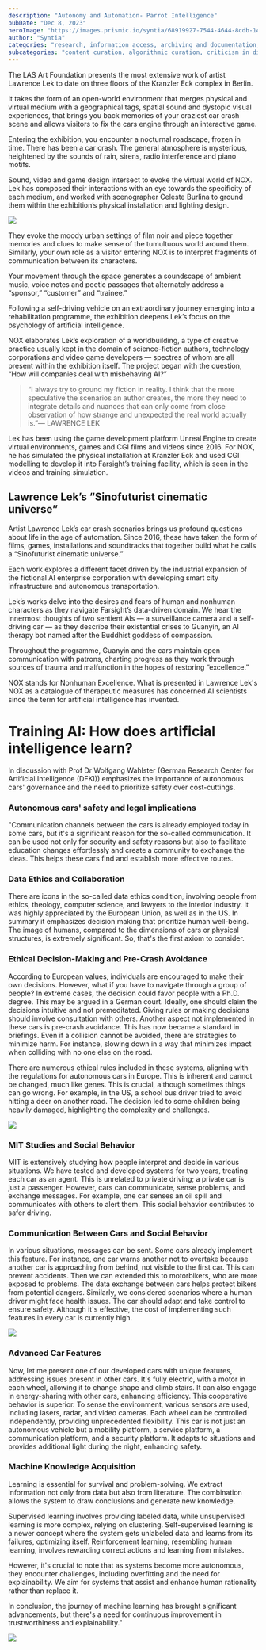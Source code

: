 ```yaml
---
description: "Autonomy and Automation- Parrot Intelligence"
pubDate: "Dec 8, 2023"
heroImage: "https://images.prismic.io/syntia/68919927-7544-4644-8cdb-14d5d992b35b_20231208_001301-COLLAGE.jpg?auto=compress,format"
author: "Syntia"
categories: "research, information access, archiving and documentation, artificial intelligence"
subcategories: "content curation, algorithmic curation, criticism in dialogue, criticism governance, digital skills"
---
```


The LAS Art Foundation presents the most extensive work of artist Lawrence Lek
to date on three floors of the Kranzler Eck complex in Berlin.

It takes the form of an open-world environment that merges physical and virtual
medium with a geographical tags, spatial sound and dystopic visual experiences,
that brings you back memories of your craziest car crash scene and allows
visitors to fix the cars engine through an interactive game.

Entering the exhibition, you encounter a nocturnal roadscape, frozen in time.
There has been a car crash. The general atmosphere is mysterious, heightened by
the sounds of rain, sirens, radio interference and piano motifs.

Sound, video and game design intersect to evoke the virtual world of NOX. Lek
has composed their interactions with an eye towards the specificity of each
medium, and worked with scenographer Celeste Burlina to ground them within the
exhibition’s physical installation and lighting design.

![](https://images.prismic.io/syntia/68919927-7544-4644-8cdb-14d5d992b35b_20231208_001301-COLLAGE.jpg?auto=compress,format)

They evoke the moody urban settings of film noir and piece together memories and
clues to make sense of the tumultuous world around them. Similarly, your own
role as a visitor entering NOX is to interpret fragments of communication
between its characters.

Your movement through the space generates a soundscape of ambient music, voice
notes and poetic passages that alternately address a “sponsor,” “customer” and
“trainee.”

Following a self-driving vehicle on an extraordinary journey emerging into a
rehabilitation programme, the exhibition deepens Lek’s focus on the psychology
of artificial intelligence.

NOX elaborates Lek’s exploration of a worldbuilding, a type of creative practice
usually kept in the domain of science-fiction authors, technology corporations
and video game developers — spectres of whom are all present within the
exhibition itself. The project began with the question, “How will companies deal
with misbehaving AI?”

> “I always try to ground my fiction in reality. I think that the more
> speculative the scenarios an author creates, the more they need to integrate
> details and nuances that can only come from close observation of how strange
> and unexpected the real world actually is.”— LAWRENCE LEK

Lek has been using the game development platform Unreal Engine to create virtual
environments, games and CGI films and videos since 2016. For NOX, he has
simulated the physical installation at Kranzler Eck and used CGI modelling to
develop it into Farsight’s training facility, which is seen in the videos and
training simulation.

## Lawrence Lek’s “Sinofuturist cinematic universe”

Artist Lawrence Lek’s car crash scenarios brings us profound questions about
life in the age of automation. Since 2016, these have taken the form of films,
games, installations and soundtracks that together build what he calls a
“Sinofuturist cinematic universe.”

Each work explores a different facet driven by the industrial expansion of the
fictional AI enterprise corporation with developing smart city infrastructure
and autonomous transportation.

Lek’s works delve into the desires and fears of human and nonhuman characters as
they navigate Farsight’s data-driven domain. We hear the innermost thoughts of
two sentient AIs — a surveillance camera and a self-driving car — as they
describe their existential crises to Guanyin, an AI therapy bot named after the
Buddhist goddess of compassion.

Throughout the programme, Guanyin and the cars maintain open communication with
patrons, charting progress as they work through sources of trauma and
malfunction in the hopes of restoring “excellence.”

NOX stands for Nonhuman Excellence. What is presented in Lawrence Lek's NOX as a
catalogue of therapeutic measures has concerned AI scientists since the term for
artificial intelligence has invented.

# Training AI: How does artificial intelligence learn?

In discussion with Prof Dr Wolfgang Wahlster (German Research Center for
Artificial Intelligence (DFKI)) emphasizes the importance of autonomous cars'
governance and the need to prioritize safety over cost-cuttings.

### Autonomous cars' safety and legal implications

"Communication channels between the cars is already employed today in some cars,
but it's a significant reason for the so-called communication. It can be used
not only for security and safety reasons but also to facilitate education
changes effortlessly and create a community to exchange the ideas. This helps
these cars find and establish more effective routes.

### Data Ethics and Collaboration

There are icons in the so-called data ethics condition, involving people from
ethics, theology, computer science, and lawyers to the interior industry. It was
highly appreciated by the European Union, as well as in the US. In summary it
emphasizes decision making that prioritize human well-being. The image of
humans, compared to the dimensions of cars or physical structures, is extremely
significant. So, that's the first axiom to consider.

### Ethical Decision-Making and Pre-Crash Avoidance

According to European values, individuals are encouraged to make their own
decisions. However, what if you have to navigate through a group of people? In
extreme cases, the decision could favor people with a Ph.D. degree. This may be
argued in a German court. Ideally, one should claim the decisions intuitive and
not premeditated. Giving rules or making decisions should involve consultation
with others. Another aspect not implemented in these cars is pre-crash
avoidance. This has now became a standard in briefings. Even if a collision
cannot be avoided, there are strategies to minimize harm. For instance, slowing
down in a way that minimizes impact when colliding with no one else on the road.

There are numerous ethical rules included in these systems, aligning with the
regulations for autonomous cars in Europe. This is inherent and cannot be
changed, much like genes. This is crucial, although sometimes things can go
wrong. For example, in the US, a school bus driver tried to avoid hitting a deer
on another road. The decision led to some children being heavily damaged,
highlighting the complexity and challenges.

![](https://images.prismic.io/syntia/1f54050f-6fdb-4d17-9af1-6a61677f8c66_20231208_001526-COLLAGE.jpg?auto=compress,format)

### MIT Studies and Social Behavior

MIT is extensively studying how people interpret and decide in various
situations. We have tested and developed systems for two years, treating each
car as an agent. This is unrelated to private driving; a private car is just a
passenger. However, cars can communicate, sense problems, and exchange messages.
For example, one car senses an oil spill and communicates with others to alert
them. This social behavior contributes to safer driving.

### Communication Between Cars and Social Behavior

In various situations, messages can be sent. Some cars already implement this
feature. For instance, one car warns another not to overtake because another car
is approaching from behind, not visible to the first car. This can prevent
accidents. Then we can extended this to motorbikers, who are more exposed to
problems. The data exchange between cars helps protect bikers from potential
dangers. Similarly, we considered scenarios where a human driver might face
health issues. The car should adapt and take control to ensure safety. Although
it's effective, the cost of implementing such features in every car is currently
high.

![](https://images.prismic.io/syntia/d2e82229-8a03-4534-a585-379e1f9cd086_20231208_001636-COLLAGE.jpg?auto=compress,format)

### Advanced Car Features

Now, let me present one of our developed cars with unique features, addressing
issues present in other cars. It's fully electric, with a motor in each wheel,
allowing it to change shape and climb stairs. It can also engage in
energy-sharing with other cars, enhancing efficiency. This cooperative behavior
is superior. To sense the environment, various sensors are used, including
lasers, radar, and video cameras. Each wheel can be controlled independently,
providing unprecedented flexibility. This car is not just an autonomous vehicle
but a mobility platform, a service platform, a communication platform, and a
security platform. It adapts to situations and provides additional light during
the night, enhancing safety.

### Machine Knowledge Acquisition

Learning is essential for survival and problem-solving. We extract information
not only from data but also from literature. The combination allows the system
to draw conclusions and generate new knowledge.

Supervised learning involves providing labeled data, while unsupervised learning
is more complex, relying on clustering. Self-supervised learning is a newer
concept where the system gets unlabeled data and learns from its failures,
optimizing itself. Reinforcement learning, resembling human learning, involves
rewarding correct actions and learning from mistakes.

However, it's crucial to note that as systems become more autonomous, they
encounter challenges, including overfitting and the need for explainability. We
aim for systems that assist and enhance human rationality rather than replace
it.

In conclusion, the journey of machine learning has brought significant
advancements, but there's a need for continuous improvement in trustworthiness
and explainability."

![](https://images.prismic.io/syntia/77729fe3-921f-4354-98ef-dda874849f9c_20231208_001335-COLLAGE.jpg?auto=compress,format)
